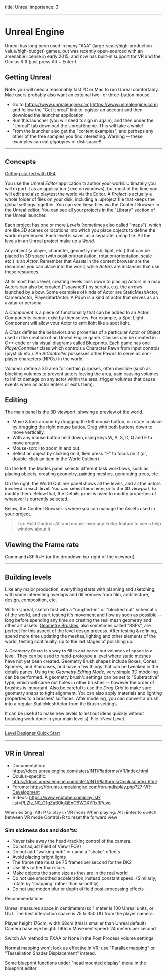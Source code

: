 title: Unreal
importance: 3

--- 

# Unreal Engine

Unreal has long been used in many "AAA" (large-scale/high-production value/high-budget) games, but was recently open-sourced with an amenable license in early 2015; and now has built-in support for VR and the Oculus Rift (just press Alt + Enter!)

## Getting Unreal

Note: you will need a reasonably fast PC or Mac to run Unreal comfortably. Mac users probably also want an external two- or three-button mouse. 

- Go to [https://www.unrealengine.com](https://www.unrealengine.com) and follow the "Get Unreal" link to register an account and then download the launcher application. 
- Run this launcher (you will need to sign in again), and then under the "Unreal" tab download the Unreal Engine. This will take a while!
- From the launcher also get the "content examples", and perhaps any other of the free samples you find interesting. Warning -- these examples can eat *gigabytes* of disk space!!

---

## Concepts

[Getting started with UE4](https://docs.unrealengine.com/latest/INT/GettingStarted/index.html?utm_source=launcher&utm_medium=ue&utm_campaign=uelearn)

You use the Unreal *Editor* application to author your world. Ultimately you will export it as an application (.exe on windows), but most of the time you will edit and also playtest the world via the Editor. A *Project* is actually a whole folder of files on your disk, including a .uproject file that keeps the global settings together. You can see these files via the Content Browser in the Unreal editor. You can see all your projects in the "Library" section of the Unreal launcher.

Each project has one or more *Levels* (sometimes also called "maps"), which are like 3D scenes or locations into which you place objects to define the world experienced. Each level is saved as a separate .umap file. All the levels in an Unreal project make up a *World*.

Any object (a player, character, geometry mesh, light, etc.) that can be placed in 3D space (with position/translation, rotation/orientation, scale etc.) is an *Actor*. Remember that *Assets* in the content browser are the resources you can place into the world, while *Actors* are instances that use these resources.

At its most basic level, creating levels boils down to placing Actors in a map. Actors can also be created ("spawned") by scripts, e.g. the arrows launched by a bow. Some examples of kinds of Actor are StaticMeshActor, CameraActor, PlayerStartActor. A *Pawn* is a kind of actor that serves as an avatar or persona. 

A *Component* is a piece of functionality that can be added to an Actor. Components cannot exist by themselves. For example, a Spot Light Component will allow your Actor to emit light like a spot light.

A *Class* defines the behaviors and properties of a particular Actor or Object used in the creation of an Unreal Engine game. Classes can be created in C++ code or via visual diagrams called Blueprints. Each game has one *PlayerController* class which controls a Character Pawn from input controls (joystick etc.). An *AIController* possesses other Pawns to serve as non-player characters (NPCs) in the world.

*Volumes* define a 3D area for certain purposes, often invisible (such as blocking volumes to prevent actors leaving the area, pain causing volumes to inflict damage on any actor within the area, trigger volumes that cause events when an actor enters or exits them). 
 
## Editing

The main panel is the 3D viewport, showing a preview of the world. 

- Move & look around by dragging the left mouse button, or rotate in place by dragging the right mouse button. Drag with both buttons down to move vertically.
- With any mouse button held down, using keys W, A, S, D, Q and E to move around.
- Mouse-scroll to zoom in and out.
- Select an object by clicking on it, then press "F" to focus on it (or, double-click an item in the World Outliner)

On the left, the Modes panel selects different task workflows, such as placing objects, creating geometry, painting meshes, generating trees, etc.

On the right, the World Outliner panel shows all the levels, and all the actors involved in each level. You can select them here, or in the 3D viewport, to modify them. Below that, the Details panel is used to modify properties of whatever is currently selected.

Below, the Content Browser is where you can manage the Assets used in your project.

> Tip: Hold Control+Alt and mouse-over any Editor feature to see a help window about it.

## Viewing the Frame rate

Command+Shift+H (or the dropdown top-right of the viewport)

---

## Building levels

Like any major production, everything starts with planning and sketching; with some interesting overlaps and differences from film, architecture, design, composition, etc.

Within Unreal, sketch first with a "roughed-in" or "blocked out" schematic of the world, and start testing it's movement and flow as soon as possible -- long before spending any time on creating the real mesh geometry and other art assets. [Geometry Brushes](https://docs.unrealengine.com/latest/INT/Engine/Actors/Brushes/index.html), also sometimes called "BSPs", are perfect for this aspect of the level design process. After testing & refining, spend more time updating the meshes, lighting and other elements of the world, testing continually, up to the last stages of polishing up.

A *Geometry Brush* is a way to fill in and carve out volumes of space in a level. They can be used to rapid-prototype a level where static meshes have not yet been created. Geometry Brush shapes include Boxes, Cones, Spheres, and Staircases, and have a few things that can be tweaked in the details panes. Using the *Geometry Editing Mode*, very simple 3D modeling can be performed. A geometry brush's settings can be set to "Subtractive" type, which will carve out holes in other brushes -- however the order of brushes is important. Also be careful to use the *Drag Grid* to make sure geometry snaps to tight alignment. You can also apply materials and lighting properties to a brushes' surfaces. After modeling, you can convert a brush into a regular StaticMeshActor from the Brush settings.

It can be useful to make new levels to test out ideas quickly without breaking work done in your main level(s). File->New Level.

---

[Level Designer Quick Start](https://docs.unrealengine.com/latest/INT/Engine/QuickStart/index.html)

---

## VR in Unreal

- Documentation: https://docs.unrealengine.com/latest/INT/Platforms/VR/index.html
- Oculus-specific: https://docs.unrealengine.com/latest/INT/Platforms/Oculus/index.html
- Forums: https://forums.unrealengine.com/forumdisplay.php?27-VR-Development
- Videos: https://www.youtube.com/playlist?list=PLZlv_N0_O1gZaB0IgQEnO9WOXYRx3Puvo

When editing: Alt+P to play in VR mode
When playing: Alt+Enter to switch between VR mode
Control+R to reset the forward view

### Sim sickness dos and don'ts:

- Never take away the head-tracking control of the camera.
- Do not adjust Field of View (FOV)
- Do not add "walking bob" or camera "shake" effects
- Avoid placing bright lights
- The frame rate must be 75 frames per second for the DK2
- Use lifts rather than stairs
- Make objects the same size as they are in the real world
- Do not use smoothed acceleration, instead constant speed. (Similarly, rotate by 'snapping' rather than smoothly)
- Do not use motion blur or depth of field post-processing effects

Recommendations:

Unreal measures space in centimeters (so 1 meter is 100 Unreal units, or UU). The best interaction space is 75 to 350 UU from the player camera.

Player height 176cm, width 68cm (this is smaller than Unreal default)
Camera base eye height: 160cm
Movement speed: 24 meters per second

Switch AA method to FXAA or None in the Post Process volume settings.

Normal mapping won't look as effective in VR; use "Parallax mapping"  or "Tessellation Shader Displacement" instead.

Some blueprint functions under "head mounted display" menu in the blueprint editor
